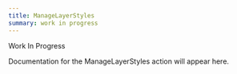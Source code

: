 ```yaml
---
title: ManageLayerStyles
summary: work in progress
---
```


Work In Progress

Documentation for the ManageLayerStyles action will appear here.